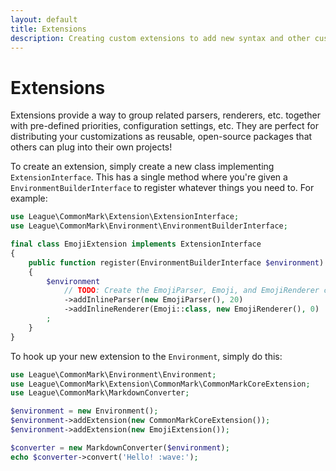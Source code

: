 ```yaml
---
layout: default
title: Extensions
description: Creating custom extensions to add new syntax and other custom functionality
---
```


# Extensions

Extensions provide a way to group related parsers, renderers, etc. together with pre-defined priorities, configuration settings, etc.  They are perfect for distributing your customizations as reusable, open-source packages that others can plug into their own projects!

To create an extension, simply create a new class implementing `ExtensionInterface`.  This has a single method where you're given a `EnvironmentBuilderInterface` to register whatever things you need to. For example:

```php
use League\CommonMark\Extension\ExtensionInterface;
use League\CommonMark\Environment\EnvironmentBuilderInterface;

final class EmojiExtension implements ExtensionInterface
{
    public function register(EnvironmentBuilderInterface $environment): void
    {
        $environment
            // TODO: Create the EmojiParser, Emoji, and EmojiRenderer classes
            ->addInlineParser(new EmojiParser(), 20)
            ->addInlineRenderer(Emoji::class, new EmojiRenderer(), 0)
        ;
    }
}
```

To hook up your new extension to the `Environment`, simply do this:

```php
use League\CommonMark\Environment\Environment;
use League\CommonMark\Extension\CommonMark\CommonMarkCoreExtension;
use League\CommonMark\MarkdownConverter;

$environment = new Environment();
$environment->addExtension(new CommonMarkCoreExtension());
$environment->addExtension(new EmojiExtension());

$converter = new MarkdownConverter($environment);
echo $converter->convert('Hello! :wave:');
```
